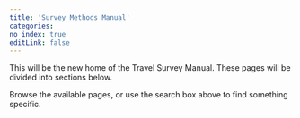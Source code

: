 ```yaml
---
title: 'Survey Methods Manual'
categories:
no_index: true
editLink: false
---
```


This will be the new home of the Travel Survey Manual. These pages will be divided into sections below.

Browse the available pages, or use the search box above to find something specific.

<TopicIndex root="/surveymanual/" />

